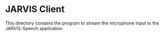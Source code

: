 JARVIS Client
======
This directory contains the program to stream the microphone input to the JARVIS-Speech application